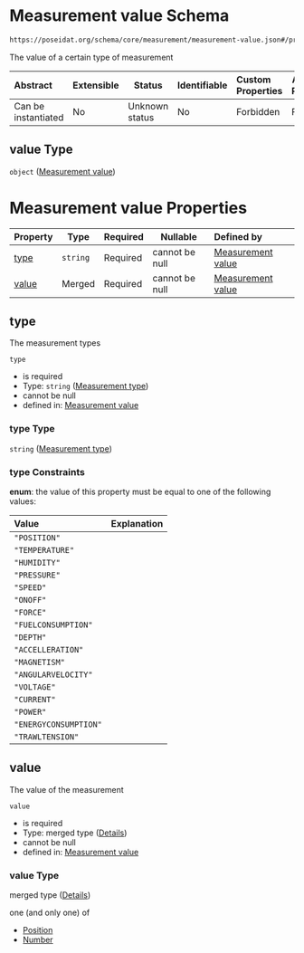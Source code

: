 # Measurement value Schema

```txt
https://poseidat.org/schema/core/measurement/measurement-value.json#/properties/value
```

The value of a certain type of measurement


| Abstract            | Extensible | Status         | Identifiable | Custom Properties | Additional Properties | Access Restrictions | Defined In                                                                                |
| :------------------ | ---------- | -------------- | ------------ | :---------------- | --------------------- | ------------------- | ----------------------------------------------------------------------------------------- |
| Can be instantiated | No         | Unknown status | No           | Forbidden         | Forbidden             | none                | [device-measurement.json\*](schemas/entry/device-measurement.json "open original schema") |

## value Type

`object` ([Measurement value](device-measurement-properties-measurement-value.md))

# Measurement value Properties

| Property        | Type     | Required | Nullable       | Defined by                                                                                                                                              |
| :-------------- | -------- | -------- | -------------- | :------------------------------------------------------------------------------------------------------------------------------------------------------ |
| [type](#type)   | `string` | Required | cannot be null | [Measurement value](measurement-value-properties-measurement-type.md "https&#x3A;//poseidat.org/schema/enum/measurement-type.json#/properties/type")    |
| [value](#value) | Merged   | Required | cannot be null | [Measurement value](measurement-value-properties-value.md "https&#x3A;//poseidat.org/schema/core/measurement/measurement-value.json#/properties/value") |

## type

The measurement types


`type`

-   is required
-   Type: `string` ([Measurement type](measurement-value-properties-measurement-type.md))
-   cannot be null
-   defined in: [Measurement value](measurement-value-properties-measurement-type.md "https&#x3A;//poseidat.org/schema/enum/measurement-type.json#/properties/type")

### type Type

`string` ([Measurement type](measurement-value-properties-measurement-type.md))

### type Constraints

**enum**: the value of this property must be equal to one of the following values:

| Value                 | Explanation |
| :-------------------- | ----------- |
| `"POSITION"`          |             |
| `"TEMPERATURE"`       |             |
| `"HUMIDITY"`          |             |
| `"PRESSURE"`          |             |
| `"SPEED"`             |             |
| `"ONOFF"`             |             |
| `"FORCE"`             |             |
| `"FUELCONSUMPTION"`   |             |
| `"DEPTH"`             |             |
| `"ACCELLERATION"`     |             |
| `"MAGNETISM"`         |             |
| `"ANGULARVELOCITY"`   |             |
| `"VOLTAGE"`           |             |
| `"CURRENT"`           |             |
| `"POWER"`             |             |
| `"ENERGYCONSUMPTION"` |             |
| `"TRAWLTENSION"`      |             |

## value

The value of the measurement


`value`

-   is required
-   Type: merged type ([Details](measurement-value-properties-value.md))
-   cannot be null
-   defined in: [Measurement value](measurement-value-properties-value.md "https&#x3A;//poseidat.org/schema/core/measurement/measurement-value.json#/properties/value")

### value Type

merged type ([Details](measurement-value-properties-value.md))

one (and only one) of

-   [Position](trip-entry-properties-position.md "check type definition")
-   [Number](measurement-value-properties-value-oneof-number.md "check type definition")
